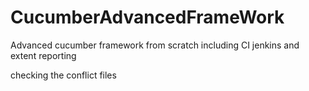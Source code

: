 # CucumberAdvancedFrameWork
Advanced cucumber framework from scratch including CI jenkins and extent reporting

checking the conflict files
